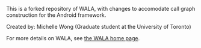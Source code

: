 This is a forked repository of WALA, with changes to accomodate call graph construction for the Android framework.

Created by:  Michelle Wong (Graduate student at the University of Toronto)


For more details on WALA, see <a href="http://wala.sourceforge.net">the WALA home page</a>.

